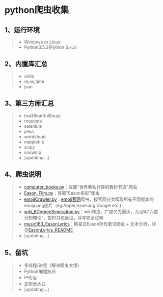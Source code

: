 
# python爬虫收集

## 1、运行环境

> * Windows or Linux
> * Python3.5.2(Python 3.x.x)

## 2、内置库汇总

> * urllib
> * re,os,time
> * json

## 3、第三方库汇总

> * bs4(BeatifulSoup)
> * requests
> * selenium
> * jieba
> * wordcloud
> * matplotlib
> * scipy
> * snownlp
> * [updating...]

## 4、爬虫说明

> * [computer_books.py](https://github.com/Eajack/py_spider/blob/master/%E9%9D%99%E6%80%81%E7%88%AC%E8%99%AB/Eason_Film.py)：豆瓣"世界著名计算机教材节选"爬虫
> * [Eason_Film.py](https://github.com/Eajack/py_spider/blob/master/%E9%9D%99%E6%80%81%E7%88%AC%E8%99%AB/computer_books.py)：豆瓣"Eason电影"爬虫
> * [emojiCrawler.py](https://github.com/Eajack/py_spider/blob/master/%E9%9D%99%E6%80%81%E7%88%AC%E8%99%AB/emojiCrawler.py)：[emoji官网](http://emojipedia.org/)爬虫，按官网分类爬取所有不同版本的emoji.png图片（eg:Apple,Samsung.Google etc.)
> * [wiki_6DegreeSeperation.py](https://github.com/Eajack/py_spider/blob/master/%E9%9D%99%E6%80%81%E7%88%AC%E8%99%AB/wiki_6DegreeSeperation.py)：wiki爬虫，广度优先遍历，为证明“六度分割理论”，暂时只能尝试，并非完全证明
> * [music163_EasonLyrics](https://github.com/Eajack/py_spider/blob/master/%E5%8A%A8%E6%80%81%E7%88%AC%E8%99%AB/music163_EasonLyrics/EasonLyrics_README.md)：网易云Eason所有歌词爬虫 + 文本分析，详见[EasonLyrics_README](https://github.com/Eajack/py_spider/blob/master/%E5%8A%A8%E6%80%81%E7%88%AC%E8%99%AB/music163_EasonLyrics/EasonLyrics_README.md)
> * [updating...]

## 5、留坑

> * 多线程/进程（解决爬虫太慢）
> * Python编程技巧
> * IP代理
> * 正则表达式
> * [updating...]
